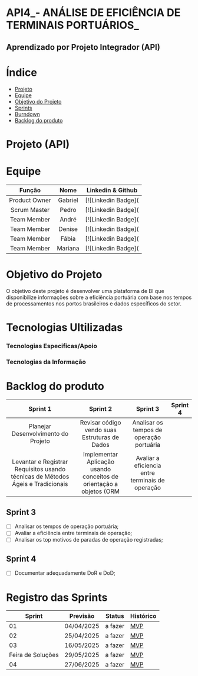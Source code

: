 # API4_- ANÁLISE DE EFICIÊNCIA DE TERMINAIS PORTUÁRIOS_

## Aprendizado por Projeto Integrador (API)

# Índice

* [Projeto](#projeto- (API))
* [Equipe](#equipe)
* [Objetivo do Projeto](#objetivo-do-projeto)
* [Sprints](#Sprints)
* [Burndown](#Burndow)
* [Backlog do produto](#Backlog-do-produto)

# Projeto (API)
# Equipe

| Função         | Nome                                       |       Linkedin & Github                                    |
| :-------------:| :-----------------------------------------:| :---------------------------------------------------------:|
| Product Owner  | Gabriel | [![Linkedin Badge](
| Scrum Master   | Pedro   | [![Linkedin Badge](
| Team Member    | André   | [![Linkedin Badge](
| Team Member    | Denise  | [![Linkedin Badge](
| Team Member    | Fábia   | [![Linkedin Badge](
| Team Member    | Mariana | [![Linkedin Badge](

# Objetivo do Projeto

O objetivo deste projeto é desenvolver uma plataforma de BI que disponibilize informações sobre a eficiência portuária com base nos tempos de processamentos nos portos brasileiros e dados específicos do setor.

# Tecnologias Ultilizadas

### Tecnologias Especificas/Apoio


### Tecnologias da Informação

# Backlog do produto

| Sprint 1 | Sprint 2 | Sprint 3 | Sprint 4 |
|:--------:|:--------:| :-------:|:--------:|
| Planejar Desenvolvimento do Projeto | Revisar código vendo suas Estruturas de Dados | Analisar os tempos de operação portuária |
| Levantar e Registrar Requisitos usando técnicas de Métodos Ágeis e Tradicionais| Implementar Aplicação usando conceitos de orientação a objetos (ORM | Avaliar a eficiencia entre terminais de operação |


## Sprint 3
- [ ] Analisar os tempos de operação portuária;
- [ ] Avaliar a eficiência entre terminais de operação;
- [ ] Analisar os top motivos de paradas de operação registradas;
    
## Sprint 4
- [ ] Documentar adequadamente DoR e DoD;

# Registro das Sprints

Sprint | Previsão | Status | Histórico |
|------|----------|--------|-----------|
|01    |04/04/2025| a fazer| [MVP](https://) |
|02    |25/04/2025| a fazer| [MVP](https://) |
|03    |16/05/2025| a fazer| [MVP](https://) |
|Feira de Soluções|29/05/2025|a fazer| [MVP](https://) |
|04    |27/06/2025| a fazer| [MVP](https://) |
